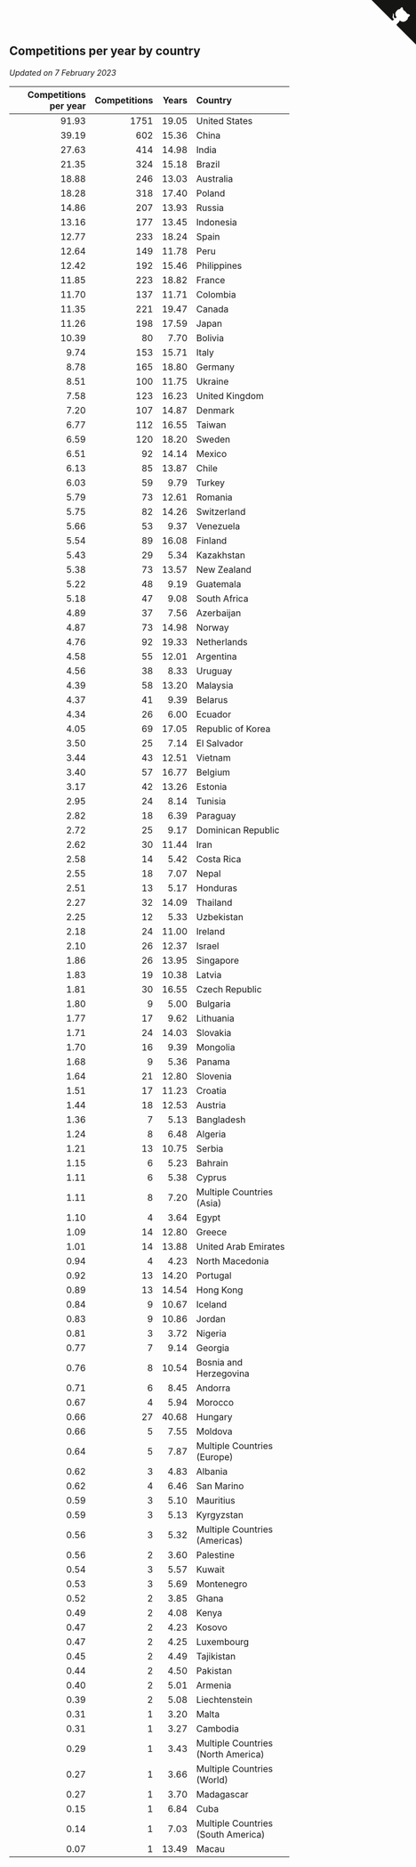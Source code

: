 ## Competitions per year by country

*Updated on  7 February 2023*

| Competitions per year | Competitions | Years | Country |
| ---: | ---: | ---: | :--- |
| 91.93 | 1751 | 19.05 | United States |
| 39.19 | 602 | 15.36 | China |
| 27.63 | 414 | 14.98 | India |
| 21.35 | 324 | 15.18 | Brazil |
| 18.88 | 246 | 13.03 | Australia |
| 18.28 | 318 | 17.40 | Poland |
| 14.86 | 207 | 13.93 | Russia |
| 13.16 | 177 | 13.45 | Indonesia |
| 12.77 | 233 | 18.24 | Spain |
| 12.64 | 149 | 11.78 | Peru |
| 12.42 | 192 | 15.46 | Philippines |
| 11.85 | 223 | 18.82 | France |
| 11.70 | 137 | 11.71 | Colombia |
| 11.35 | 221 | 19.47 | Canada |
| 11.26 | 198 | 17.59 | Japan |
| 10.39 | 80 | 7.70 | Bolivia |
| 9.74 | 153 | 15.71 | Italy |
| 8.78 | 165 | 18.80 | Germany |
| 8.51 | 100 | 11.75 | Ukraine |
| 7.58 | 123 | 16.23 | United Kingdom |
| 7.20 | 107 | 14.87 | Denmark |
| 6.77 | 112 | 16.55 | Taiwan |
| 6.59 | 120 | 18.20 | Sweden |
| 6.51 | 92 | 14.14 | Mexico |
| 6.13 | 85 | 13.87 | Chile |
| 6.03 | 59 | 9.79 | Turkey |
| 5.79 | 73 | 12.61 | Romania |
| 5.75 | 82 | 14.26 | Switzerland |
| 5.66 | 53 | 9.37 | Venezuela |
| 5.54 | 89 | 16.08 | Finland |
| 5.43 | 29 | 5.34 | Kazakhstan |
| 5.38 | 73 | 13.57 | New Zealand |
| 5.22 | 48 | 9.19 | Guatemala |
| 5.18 | 47 | 9.08 | South Africa |
| 4.89 | 37 | 7.56 | Azerbaijan |
| 4.87 | 73 | 14.98 | Norway |
| 4.76 | 92 | 19.33 | Netherlands |
| 4.58 | 55 | 12.01 | Argentina |
| 4.56 | 38 | 8.33 | Uruguay |
| 4.39 | 58 | 13.20 | Malaysia |
| 4.37 | 41 | 9.39 | Belarus |
| 4.34 | 26 | 6.00 | Ecuador |
| 4.05 | 69 | 17.05 | Republic of Korea |
| 3.50 | 25 | 7.14 | El Salvador |
| 3.44 | 43 | 12.51 | Vietnam |
| 3.40 | 57 | 16.77 | Belgium |
| 3.17 | 42 | 13.26 | Estonia |
| 2.95 | 24 | 8.14 | Tunisia |
| 2.82 | 18 | 6.39 | Paraguay |
| 2.72 | 25 | 9.17 | Dominican Republic |
| 2.62 | 30 | 11.44 | Iran |
| 2.58 | 14 | 5.42 | Costa Rica |
| 2.55 | 18 | 7.07 | Nepal |
| 2.51 | 13 | 5.17 | Honduras |
| 2.27 | 32 | 14.09 | Thailand |
| 2.25 | 12 | 5.33 | Uzbekistan |
| 2.18 | 24 | 11.00 | Ireland |
| 2.10 | 26 | 12.37 | Israel |
| 1.86 | 26 | 13.95 | Singapore |
| 1.83 | 19 | 10.38 | Latvia |
| 1.81 | 30 | 16.55 | Czech Republic |
| 1.80 | 9 | 5.00 | Bulgaria |
| 1.77 | 17 | 9.62 | Lithuania |
| 1.71 | 24 | 14.03 | Slovakia |
| 1.70 | 16 | 9.39 | Mongolia |
| 1.68 | 9 | 5.36 | Panama |
| 1.64 | 21 | 12.80 | Slovenia |
| 1.51 | 17 | 11.23 | Croatia |
| 1.44 | 18 | 12.53 | Austria |
| 1.36 | 7 | 5.13 | Bangladesh |
| 1.24 | 8 | 6.48 | Algeria |
| 1.21 | 13 | 10.75 | Serbia |
| 1.15 | 6 | 5.23 | Bahrain |
| 1.11 | 6 | 5.38 | Cyprus |
| 1.11 | 8 | 7.20 | Multiple Countries (Asia) |
| 1.10 | 4 | 3.64 | Egypt |
| 1.09 | 14 | 12.80 | Greece |
| 1.01 | 14 | 13.88 | United Arab Emirates |
| 0.94 | 4 | 4.23 | North Macedonia |
| 0.92 | 13 | 14.20 | Portugal |
| 0.89 | 13 | 14.54 | Hong Kong |
| 0.84 | 9 | 10.67 | Iceland |
| 0.83 | 9 | 10.86 | Jordan |
| 0.81 | 3 | 3.72 | Nigeria |
| 0.77 | 7 | 9.14 | Georgia |
| 0.76 | 8 | 10.54 | Bosnia and Herzegovina |
| 0.71 | 6 | 8.45 | Andorra |
| 0.67 | 4 | 5.94 | Morocco |
| 0.66 | 27 | 40.68 | Hungary |
| 0.66 | 5 | 7.55 | Moldova |
| 0.64 | 5 | 7.87 | Multiple Countries (Europe) |
| 0.62 | 3 | 4.83 | Albania |
| 0.62 | 4 | 6.46 | San Marino |
| 0.59 | 3 | 5.10 | Mauritius |
| 0.59 | 3 | 5.13 | Kyrgyzstan |
| 0.56 | 3 | 5.32 | Multiple Countries (Americas) |
| 0.56 | 2 | 3.60 | Palestine |
| 0.54 | 3 | 5.57 | Kuwait |
| 0.53 | 3 | 5.69 | Montenegro |
| 0.52 | 2 | 3.85 | Ghana |
| 0.49 | 2 | 4.08 | Kenya |
| 0.47 | 2 | 4.23 | Kosovo |
| 0.47 | 2 | 4.25 | Luxembourg |
| 0.45 | 2 | 4.49 | Tajikistan |
| 0.44 | 2 | 4.50 | Pakistan |
| 0.40 | 2 | 5.01 | Armenia |
| 0.39 | 2 | 5.08 | Liechtenstein |
| 0.31 | 1 | 3.20 | Malta |
| 0.31 | 1 | 3.27 | Cambodia |
| 0.29 | 1 | 3.43 | Multiple Countries (North America) |
| 0.27 | 1 | 3.66 | Multiple Countries (World) |
| 0.27 | 1 | 3.70 | Madagascar |
| 0.15 | 1 | 6.84 | Cuba |
| 0.14 | 1 | 7.03 | Multiple Countries (South America) |
| 0.07 | 1 | 13.49 | Macau |


<a href="https://github.com/JustinTimeCuber/wca_statistics" class="github-corner" aria-label="View source on Github"><svg width="80" height="80" viewBox="0 0 250 250" style="fill:#151513; color:#fff; position: absolute; top: 0; border: 0; right: 0;" aria-hidden="true"><path d="M0,0 L115,115 L130,115 L142,142 L250,250 L250,0 Z"></path><path d="M128.3,109.0 C113.8,99.7 119.0,89.6 119.0,89.6 C122.0,82.7 120.5,78.6 120.5,78.6 C119.2,72.0 123.4,76.3 123.4,76.3 C127.3,80.9 125.5,87.3 125.5,87.3 C122.9,97.6 130.6,101.9 134.4,103.2" fill="currentColor" style="transform-origin: 130px 106px;" class="octo-arm"></path><path d="M115.0,115.0 C114.9,115.1 118.7,116.5 119.8,115.4 L133.7,101.6 C136.9,99.2 139.9,98.4 142.2,98.6 C133.8,88.0 127.5,74.4 143.8,58.0 C148.5,53.4 154.0,51.2 159.7,51.0 C160.3,49.4 163.2,43.6 171.4,40.1 C171.4,40.1 176.1,42.5 178.8,56.2 C183.1,58.6 187.2,61.8 190.9,65.4 C194.5,69.0 197.7,73.2 200.1,77.6 C213.8,80.2 216.3,84.9 216.3,84.9 C212.7,93.1 206.9,96.0 205.4,96.6 C205.1,102.4 203.0,107.8 198.3,112.5 C181.9,128.9 168.3,122.5 157.7,114.1 C157.9,116.9 156.7,120.9 152.7,124.9 L141.0,136.5 C139.8,137.7 141.6,141.9 141.8,141.8 Z" fill="currentColor" class="octo-body"></path></svg></a><style>.github-corner:hover .octo-arm{animation:octocat-wave 560ms ease-in-out}@keyframes octocat-wave{0%,100%{transform:rotate(0)}20%,60%{transform:rotate(-25deg)}40%,80%{transform:rotate(10deg)}}@media (max-width:500px){.github-corner:hover .octo-arm{animation:none}.github-corner .octo-arm{animation:octocat-wave 560ms ease-in-out}}</style>
